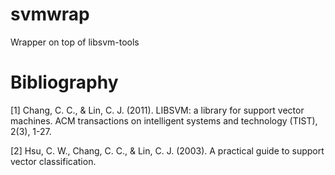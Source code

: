# svmwrap
Wrapper on top of libsvm-tools

Bibliography
============

[1] Chang, C. C., & Lin, C. J. (2011). LIBSVM: a library for support vector machines. ACM transactions on intelligent systems and technology (TIST), 2(3), 1-27.

[2] Hsu, C. W., Chang, C. C., & Lin, C. J. (2003).
A practical guide to support vector classification.
